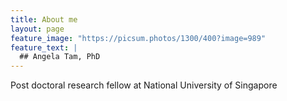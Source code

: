 ```yaml
---
title: About me
layout: page
feature_image: "https://picsum.photos/1300/400?image=989"
feature_text: |
  ## Angela Tam, PhD
---
```

Post doctoral research fellow at National University of Singapore
